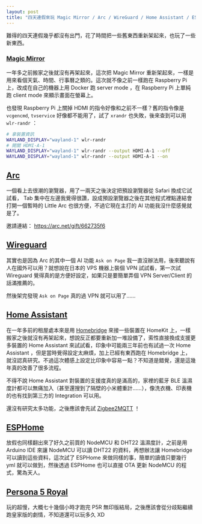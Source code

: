 ```yaml
---
layout: post
title: "四天連假來玩 Magic Mirror / Arc / WireGuard / Home Assistant / ESPHome / Persona 5 Royal"
---
```


難得的四天連假幾乎都沒有出門，花了時間把一些舊東西重新架起來，也玩了一些新東西。

### [Magic Mirror](https://magicmirror.builders/)

一年多之前搬家之後就沒有再架起來，這次把 Magic Mirror 重新架起來，一樣是用來看個天氣、時間、行事曆之類的。這次就不像之前一樣跑在 Raspberry Pi 上，改成在自己的機器上用 Docker 跑 server mode ，在 Raspberry Pi 上單純跑 client mode 來顯示畫面在螢幕上。

也發現 Raspberry Pi 上關掉 HDMI 的指令好像和之前不一樣？舊的指令像是 `vcgencmd`, `tvservice` 好像都不能用了，試了 `xrandr` 也失敗，後來查到可以用 `wlr-randr` ：

```bash
# 拿裝置資訊
WAYLAND_DISPLAY="wayland-1" wlr-randr
# 開關 HDMI-A-1
WAYLAND_DISPLAY="wayland-1" wlr-randr --output HDMI-A-1 --off
WAYLAND_DISPLAY="wayland-1" wlr-randr --output HDMI-A-1 --on
```

## [Arc](https://arc.net/)

一個看上去很潮的瀏覽器，用了一兩天之後決定把預設瀏覽器從 Safari 換成它試試看， Tab 集中在左邊我覺得很讚，設成預設瀏覽器之後在其他程式裡點連結會打開一個暫時的 Little Arc 也很方便，不過它現在主打的 AI 功能我沒什麼感覺就是了。

邀請連結： <https://arc.net/gift/662735f6>

## [Wireguard](https://www.wireguard.com/)

其實也是因為 Arc 的其中一個 AI 功能 `Ask on Page` 我一直沒辦法用，後來聽說有人在國外可以用？就想說在日本的 VPS 機器上裝個 VPN 試試看，第一次試 Wireguard 覺得真的是方便好設定，如果只是要簡單弄個 VPN Server/Client 的話滿推薦的。

然後架完發現 `Ask on Page` 真的過 VPN 就可以用了……

## [Home Assistant](https://www.home-assistant.io/)

在一年多前的租屋處本來是用 [Homebridge](https://homebridge.io/) 來接一些裝置在 HomeKit 上，一樣搬家之後就沒有再架起來，想說反正都要重新加一堆設備了，索性直接換成支援更多裝置的 Home Assistant 來試試看，印象中可能兩三年前也有試過一次 Home Assistant ，但是當時覺得設定太麻煩，加上已經有東西跑在 Homebridge 上，就沒認真研究。不過這次體感上設定比印象中容易一點？不知道是錯覺，還是這幾年真的改善了很多流程。

不得不說 Home Assistant 對裝置的支援度真的是滿高的，家裡的藍牙 BLE 溫濕度計都可以無痛加入（甚至還搜到了隔壁的小米體重計……），像洗衣機、印表機的也有找到第三方的 Integration 可以用。

還沒有研究太多功能，之後應該會先試 [Zigbee2MQTT](https://www.zigbee2mqtt.io/) ！

## [ESPHome](https://esphome.io/index.html)

放假也同樣翻出來了好久之前買的 NodeMCU 和 DHT22 溫濕度計，之前是用 Arduino IDE 來讓 NodeMCU 可以讀 DHT22 的資料，再想辦法讓 Homebridge 可以讀到這些資料，這次試了 ESPHome 來做同樣的事，簡單的讀值只要幾行 yml 就可以做到，然後透過 ESPHome 也可以直接 OTA 更新 NodeMCU 的程式，驚為天人。

## [Persona 5 Royal](https://store.steampowered.com/app/1687950/)

玩的超慢，大概七十幾個小時才跑完 P5R 無印版結局，之後應該會從分歧點繼續跑皇家版的劇情，不知道還可以玩多久 XD

